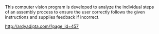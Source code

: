 This computer vision program is developed to analyze the individual steps of an assembly process to ensure the user correctly follows the given instructions and supplies feedback if incorrect.

http://ardyadipta.com/?page_id=457
